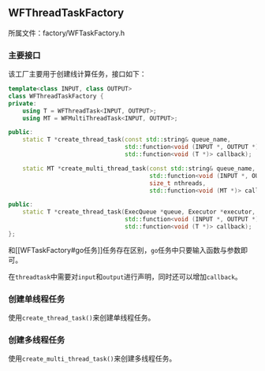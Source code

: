 ## WFThreadTaskFactory

所属文件：factory/WFTaskFactory.h

### 主要接口

该工厂主要用于创建线计算任务，接口如下：

```c++
template<class INPUT, class OUTPUT>
class WFThreadTaskFactory {
private:
	using T = WFThreadTask<INPUT, OUTPUT>;
	using MT = WFMultiThreadTask<INPUT, OUTPUT>;

public:
	static T *create_thread_task(const std::string& queue_name,
								 std::function<void (INPUT *, OUTPUT *)> routine,
								 std::function<void (T *)> callback);

	static MT *create_multi_thread_task(const std::string& queue_name,
										std::function<void (INPUT *, OUTPUT *)> routine,
										size_t nthreads,
										std::function<void (MT *)> callback);

public:
	static T *create_thread_task(ExecQueue *queue, Executor *executor,
								 std::function<void (INPUT *, OUTPUT *)> routine,
								 std::function<void (T *)> callback);
};
```

和[[WFTaskFactory#go任务]]任务存在区别，`go`任务中只要输入函数与参数即可。

在`threadtask`中需要对`input`和`output`进行声明，同时还可以增加`callback`。

### 创建单线程任务

使用`create_thread_task()`来创建单线程任务。

### 创建多线程任务

使用`create_multi_thread_task()`来创建多线程任务。